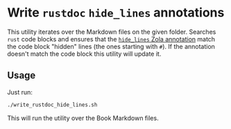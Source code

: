 # Write `rustdoc` `hide_lines` annotations

This utility iterates over the Markdown files on the given folder.
Searches `rust` code blocks and ensures that the [`hide_lines` Zola annotation] match the code block "hidden" lines (the ones starting with `#`).
If the annotation doesn't match the code block this utility will update it.

[`hide_lines` Zola annotation]: https://www.getzola.org/documentation/content/syntax-highlighting/#annotations

## Usage

Just run:

```sh
./write_rustdoc_hide_lines.sh
```

This will run the utility over the Book Markdown files.
